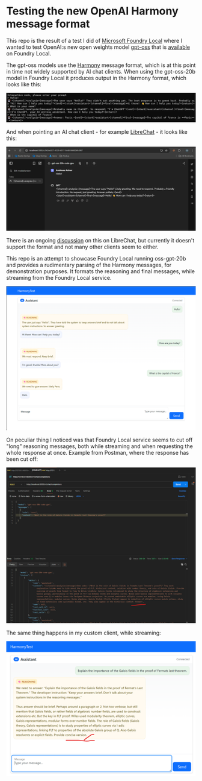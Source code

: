 # Testing the new OpenAI Harmony message format
This repo is the result of a test I did of [Microsoft Foundry Local](https://learn.microsoft.com/en-us/azure/ai-foundry/foundry-local/get-started) where I wanted to test OpenAI:s new open weights model [gpt-oss](https://openai.com/sv-SE/index/introducing-gpt-oss/) that is [available](https://azure.microsoft.com/en-us/blog/openais-open%E2%80%91source-model-gpt%E2%80%91oss-on-azure-ai-foundry-and-windows-ai-foundry/) on Foundry Local.

The gpt-oss models use the [Harmony](https://cookbook.openai.com/articles/openai-harmony) message format, which is at this point in time not widely supported by AI chat clients. When using the gpt-oss-20b model in Foundry Local it produces output in the Harmony format, which looks like this:

![alt text](image.png)

And when pointing an AI chat client - for example [LibreChat](https://github.com/danny-avila/LibreChat) - it looks like this:

![alt text](image-1.png)

There is an ongoing [discussion](https://github.com/danny-avila/LibreChat/discussions/8887) on this on LibreChat, but currently it doesn't support the format and not many other clients seem to either.

This repo is an attempt to showcase Foundry Local running oss-gpt-20b and provides a rudimentary parsing of the Harmony messages, for demonstration purposes. It formats the reasoning and final messages, while streaming from the Foundry Local service.

![alt text](image-2.png)

On peculiar thing I noticed was that Foundry Local service seems to cut off "long" reasoning messages, both while streaming and when requesting the whole response at once. Example from Postman, where the response has been cut off:

![alt text](image-3.png)

The same thing happens in my custom client, while streaming:

![alt text](image-4.png)

